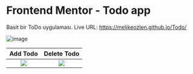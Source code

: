 # Frontend Mentor - Todo app
Basit bir ToDo uygulaması.
Live URL: https://melikeozlen.github.io/Todo/

![image](https://user-images.githubusercontent.com/44196940/166984198-c049fa0e-44fe-40de-9089-231d9cc9d139.png)



Add Todo            |  Delete Todo
:-------------------------:|:-------------------------:
![](https://user-images.githubusercontent.com/44196940/166984198-c049fa0e-44fe-40de-9089-231d9cc9d139.png)  |  ![](https://user-images.githubusercontent.com/44196940/166985228-0b78a623-f139-4615-8158-89951a93de61.png)

